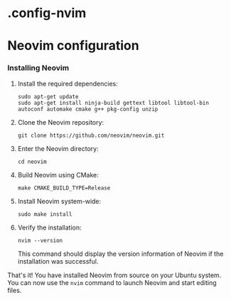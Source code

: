# .config-nvim
# Neovim configuration
### Installing Neovim
1. Install the required dependencies:
   ```
   sudo apt-get update
   sudo apt-get install ninja-build gettext libtool libtool-bin autoconf automake cmake g++ pkg-config unzip
   ```

2. Clone the Neovim repository:
   ```
   git clone https://github.com/neovim/neovim.git
   ```

3. Enter the Neovim directory:
   ```
   cd neovim
   ```

4. Build Neovim using CMake:
   ```
   make CMAKE_BUILD_TYPE=Release
   ```

5. Install Neovim system-wide:
   ```
   sudo make install
   ```

6. Verify the installation:
   ```
   nvim --version
   ```

   This command should display the version information of Neovim if the installation was successful.

That's it! You have installed Neovim from source on your Ubuntu system. You can now use the `nvim` command to launch Neovim and start editing files.


